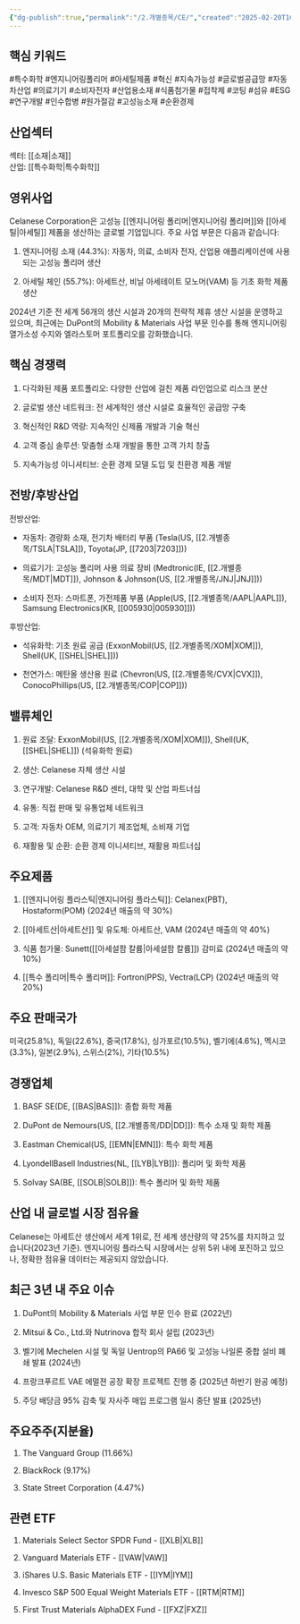 ```yaml
---
{"dg-publish":true,"permalink":"/2.개별종목/CE/","created":"2025-02-20T10:39:46.375+09:00","updated":"2025-06-03T20:05:58.241+09:00"}
---
```


## 핵심 키워드

#특수화학 #엔지니어링폴리머 #아세틸제품 #혁신 #지속가능성 #글로벌공급망 #자동차산업 #의료기기 #소비자전자 #산업용소재 #식품첨가물 #접착제 #코팅 #섬유 #ESG #연구개발 #인수합병 #원가절감 #고성능소재 #순환경제

## 산업섹터

섹터: [[소재\|소재]]  
산업: [[특수화학\|특수화학]]

## 영위사업

Celanese Corporation은 고성능 [[엔지니어링 폴리머\|엔지니어링 폴리머]]와 [[아세틸\|아세틸]] 제품을 생산하는 글로벌 기업입니다. 주요 사업 부문은 다음과 같습니다:

1. 엔지니어링 소재 (44.3%): 자동차, 의료, 소비자 전자, 산업용 애플리케이션에 사용되는 고성능 폴리머 생산
    
2. 아세틸 체인 (55.7%): 아세트산, 비닐 아세테이트 모노머(VAM) 등 기초 화학 제품 생산
    

2024년 기준 전 세계 56개의 생산 시설과 20개의 전략적 제휴 생산 시설을 운영하고 있으며, 최근에는 DuPont의 Mobility & Materials 사업 부문 인수를 통해 엔지니어링 열가소성 수지와 엘라스토머 포트폴리오를 강화했습니다.

## 핵심 경쟁력

1. 다각화된 제품 포트폴리오: 다양한 산업에 걸친 제품 라인업으로 리스크 분산
    
2. 글로벌 생산 네트워크: 전 세계적인 생산 시설로 효율적인 공급망 구축
    
3. 혁신적인 R&D 역량: 지속적인 신제품 개발과 기술 혁신
    
4. 고객 중심 솔루션: 맞춤형 소재 개발을 통한 고객 가치 창출
    
5. 지속가능성 이니셔티브: 순환 경제 모델 도입 및 친환경 제품 개발
    

## 전방/후방산업

전방산업:

- 자동차: 경량화 소재, 전기차 배터리 부품 (Tesla(US, [[2.개별종목/TSLA\|TSLA]]), Toyota(JP, [[7203\|7203]]))
    
- 의료기기: 고성능 폴리머 사용 의료 장비 (Medtronic(IE, [[2.개별종목/MDT\|MDT]]), Johnson & Johnson(US, [[2.개별종목/JNJ\|JNJ]]))
    
- 소비자 전자: 스마트폰, 가전제품 부품 (Apple(US, [[2.개별종목/AAPL\|AAPL]]), Samsung Electronics(KR, [[005930\|005930]]))
    

후방산업:

- 석유화학: 기초 원료 공급 (ExxonMobil(US, [[2.개별종목/XOM\|XOM]]), Shell(UK, [[SHEL\|SHEL]]))
    
- 천연가스: 메탄올 생산용 원료 (Chevron(US, [[2.개별종목/CVX\|CVX]]), ConocoPhillips(US, [[2.개별종목/COP\|COP]]))
    

## 밸류체인

1. 원료 조달: ExxonMobil(US, [[2.개별종목/XOM\|XOM]]), Shell(UK, [[SHEL\|SHEL]]) (석유화학 원료)
    
2. 생산: Celanese 자체 생산 시설
    
3. 연구개발: Celanese R&D 센터, 대학 및 산업 파트너십
    
4. 유통: 직접 판매 및 유통업체 네트워크
    
5. 고객: 자동차 OEM, 의료기기 제조업체, 소비재 기업
    
6. 재활용 및 순환: 순환 경제 이니셔티브, 재활용 파트너십
    

## 주요제품

1. [[엔지니어링 플라스틱\|엔지니어링 플라스틱]]: Celanex(PBT), Hostaform(POM) (2024년 매출의 약 30%)
    
2. [[아세트산\|아세트산]] 및 유도체: 아세트산, VAM (2024년 매출의 약 40%)
    
3. 식품 첨가물: Sunett([[아세설팜 칼륨\|아세설팜 칼륨]]) 감미료 (2024년 매출의 약 10%)
    
4. [[특수 폴리머\|특수 폴리머]]: Fortron(PPS), Vectra(LCP) (2024년 매출의 약 20%)
    

## 주요 판매국가

미국(25.8%), 독일(22.6%), 중국(17.8%), 싱가포르(10.5%), 벨기에(4.6%), 멕시코(3.3%), 일본(2.9%), 스위스(2%), 기타(10.5%)

## 경쟁업체

1. BASF SE(DE, [[BAS\|BAS]]): 종합 화학 제품
    
2. DuPont de Nemours(US, [[2.개별종목/DD\|DD]]): 특수 소재 및 화학 제품
    
3. Eastman Chemical(US, [[EMN\|EMN]]): 특수 화학 제품
    
4. LyondellBasell Industries(NL, [[LYB\|LYB]]): 폴리머 및 화학 제품
    
5. Solvay SA(BE, [[SOLB\|SOLB]]): 특수 폴리머 및 화학 제품
    

## 산업 내 글로벌 시장 점유율

Celanese는 아세트산 생산에서 세계 1위로, 전 세계 생산량의 약 25%를 차지하고 있습니다(2023년 기준). 엔지니어링 플라스틱 시장에서는 상위 5위 내에 포진하고 있으나, 정확한 점유율 데이터는 제공되지 않았습니다.

## 최근 3년 내 주요 이슈

1. DuPont의 Mobility & Materials 사업 부문 인수 완료 (2022년)
    
2. Mitsui & Co., Ltd.와 Nutrinova 합작 회사 설립 (2023년)
    
3. 벨기에 Mechelen 시설 및 독일 Uentrop의 PA66 및 고성능 나일론 중합 설비 폐쇄 발표 (2024년)
    
4. 프랑크푸르트 VAE 에멀젼 공장 확장 프로젝트 진행 중 (2025년 하반기 완공 예정)
    
5. 주당 배당금 95% 감축 및 자사주 매입 프로그램 일시 중단 발표 (2025년)
    

## 주요주주(지분율)

1. The Vanguard Group (11.66%)
    
2. BlackRock (9.17%)
    
3. State Street Corporation (4.47%)
    

## 관련 ETF

1. Materials Select Sector SPDR Fund - [[XLB\|XLB]]
    
2. Vanguard Materials ETF - [[VAW\|VAW]]
    
3. iShares U.S. Basic Materials ETF - [[IYM\|IYM]]
    
4. Invesco S&P 500 Equal Weight Materials ETF - [[RTM\|RTM]]
    
5. First Trust Materials AlphaDEX Fund - [[FXZ\|FXZ]]